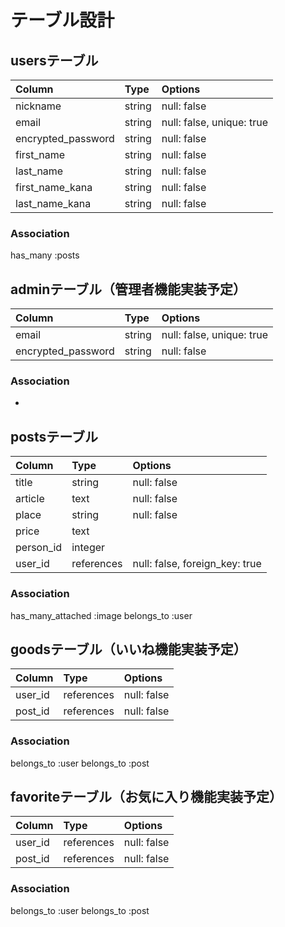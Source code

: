 # テーブル設計

## usersテーブル
| Column             | Type       | Options                        |
|:---                |:---        |:---                            |
|nickname            |string      |null: false                     |
|email               |string      |null: false, unique: true       |
|encrypted_password  |string      |null: false                     |
|first_name          |string      |null: false                     |
|last_name           |string      |null: false                     |
|first_name_kana     |string      |null: false                     |
|last_name_kana      |string      |null: false                     |

### Association
has_many :posts

## adminテーブル（管理者機能実装予定）
| Column             | Type       | Options                        |
|:---                |:---        |:---                            |
|email               |string      |null: false, unique: true       |
|encrypted_password  |string      |null: false                     |

### Association
-

## postsテーブル
| Column             | Type       | Options                        |
|:---                |:---        |:---                            |
|title               |string      |null: false                     |
|article             |text        |null: false                     |
|place               |string      |null: false                     |
|price               |text        |                                |
|person_id           |integer     |                                |
|user_id             |references  |null: false, foreign_key: true  |

### Association
has_many_attached :image
belongs_to :user

## goodsテーブル（いいね機能実装予定）
| Column             | Type       | Options                        |
|:---                |:---        |:---                            |
|user_id             |references  |null: false                     |
|post_id             |references  |null: false                     |

### Association
belongs_to :user
belongs_to :post

## favoriteテーブル（お気に入り機能実装予定）
| Column             | Type       | Options                        |
|:---                |:---        |:---                            |
|user_id             |references  |null: false                     |
|post_id             |references  |null: false                     |

### Association
belongs_to :user
belongs_to :post